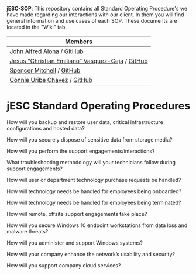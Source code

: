 **jESC-SOP**: This repository contains all Standard Operating Procedure's we have made regarding our interactions with our client. In them you will find general information and use cases of each SOP. These documents are located in the "Wiki" tab.

|**Members**
|-----|
|[John Alfred Alona](https://www.linkedin.com/in/redalona/) / [GitHub](https://github.com/redalona)|
|[Jesus “Christian Emiliano” Vasquez-Ceja](https://www.linkedin.com/in/emilioceja/) / [GitHub](https://github.com/JesusCEVC)|
|[Spencer Mitchell](https://www.linkedin.com/in/spencymitch/) / [GitHub](https://github.com/spencymitch)|
|[Connie Uribe Chavez](https://www.linkedin.com/in/connieuribe/) / [GitHub](https://github.com/connieuribe)|


# jESC Standard Operating Procedures 



How will you backup and restore user data, critical infrastructure configurations and hosted data?

How will you securely dispose of sensitive data from storage media?

How will you perform the support engagements/interactions?

What troubleshooting methodology will your technicians follow during support engagements?

How will user or department technology purchase requests be handled?

How will technology needs be handled for employees being onboarded?

How will technology needs be handled for employees being terminated?

How will remote, offsite support engagements take place?

How will you secure Windows 10 endpoint workstations from data loss and malware threats?

How will you administer and support Windows systems?

How will your company enhance the network’s usability and security?

How will you support company cloud services?
